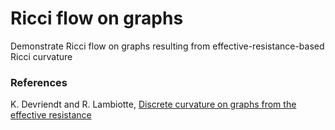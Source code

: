 # Ricci flow on graphs
Demonstrate Ricci flow on graphs resulting from effective-resistance-based Ricci curvature


### References

K. Devriendt and R. Lambiotte, [Discrete curvature on graphs from the effective resistance](https://doi.org/10.1088/2632-072X/ac730d)
